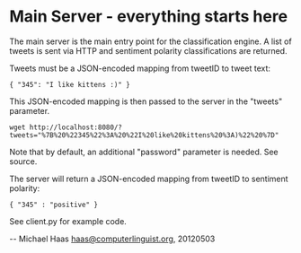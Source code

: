 Main Server - everything starts here
====================================

The main server is the main entry point for the classification engine.
A list of tweets is sent via HTTP and sentiment polarity classifications
are returned.


Tweets must be a JSON-encoded mapping from tweetID to tweet text:

`{ "345": "I like kittens :)" }`

This JSON-encoded mapping is then passed to the server in the "tweets"
parameter.

`wget http://localhost:8080/?tweets="%7B%20%22345%22%3A%20%22I%20like%20kittens%20%3A)%22%20%7D"`

Note that by default, an additional "password" parameter is needed. See source.

The server will return a JSON-encoded mapping from tweetID to
sentiment polarity:

`{ "345" : "positive" }`


See client.py for example code.

-- Michael Haas <haas@computerlinguist.org>, 20120503

